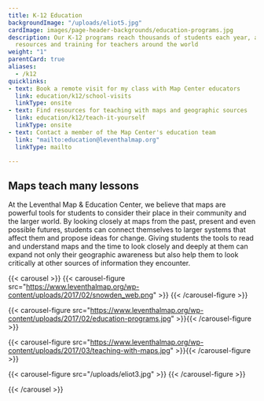 ```yaml
---
title: K-12 Education
backgroundImage: "/uploads/eliot5.jpg"
cardImage: images/page-header-backgrounds/education-programs.jpg
description: Our K-12 programs reach thousands of students each year, and we offer
  resources and training for teachers around the world
weight: "1"
parentCard: true
aliases:
  - /k12
quicklinks:
- text: Book a remote visit for my class with Map Center educators
  link: education/k12/school-visits
  linkType: onsite
- text: Find resources for teaching with maps and geographic sources
  link: education/k12/teach-it-yourself
  linkType: onsite
- text: Contact a member of the Map Center's education team
  link: "mailto:education@leventhalmap.org"
  linkType: mailto

---
```

## Maps teach many lessons

At the Leventhal Map & Education Center, we believe that maps are powerful tools for students to consider their place in their community and the larger world. By looking closely at maps from the past, present and even possible futures, students can connect themselves to larger systems that affect them and propose ideas for change. Giving students the tools to read and understand maps and the time to look closely and deeply at them can expand not only their geographic awareness but also help them to look critically at other sources of information they encounter.

{{< carousel >}}
  {{< carousel-figure src="https://www.leventhalmap.org/wp-content/uploads/2017/02/snowden_web.png" >}}
  {{< /carousel-figure >}}

  {{< carousel-figure src="https://www.leventhalmap.org/wp-content/uploads/2017/02/education-programs.jpg" >}}{{< /carousel-figure >}}
  
  {{< carousel-figure src="https://www.leventhalmap.org/wp-content/uploads/2017/03/teaching-with-maps.jpg" >}}{{< /carousel-figure >}}
  
  {{< carousel-figure src="/uploads/eliot3.jpg" >}} {{< /carousel-figure >}}

{{< /carousel >}}

